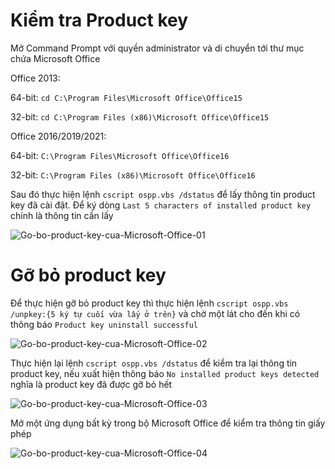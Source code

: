 # Kiểm tra Product key
Mở Command Prompt với quyền administrator và di chuyển tới thư mục chứa Microsoft Office

Office 2013:

64-bit: `cd C:\Program Files\Microsoft Office\Office15`

32-bit: `cd C:\Program Files (x86)\Microsoft Office\Office15`

Office 2016/2019/2021:

64-bit: `C:\Program Files\Microsoft Office\Office16`

32-bit: `C:\Program Files (x86)\Microsoft Office\Office16`

Sau đó thực hiện lệnh `cscript ospp.vbs /dstatus` để lấy thông tin product key đã cài đặt. Để ký dòng `Last 5 characters of installed product key` chính là thông tin cần lấy

![Go-bo-product-key-cua-Microsoft-Office-01](https://s3-hcm-r1.longvan.net/thuvien/shared/1223/Go-bo-product-key-cua-Microsoft-Office-01.png)
# Gỡ bỏ product key
Để thực hiện gỡ bỏ product key thì thực hiện lệnh `cscript ospp.vbs /unpkey:{5 ký tự cuối vừa lấy ở trên}` và chờ một lát cho đến khi có thông báo `Product key uninstall successful`

![Go-bo-product-key-cua-Microsoft-Office-02](https://s3-hcm-r1.longvan.net/thuvien/shared/1223/Go-bo-product-key-cua-Microsoft-Office-02.png)

Thực hiện lại lệnh `cscript ospp.vbs /dstatus` để kiểm tra lại thông tin product key, nếu xuất hiện thông báo `No installed product keys detected` nghĩa là product key đã được gỡ bỏ hết

![Go-bo-product-key-cua-Microsoft-Office-03](https://s3-hcm-r1.longvan.net/thuvien/shared/1223/Go-bo-product-key-cua-Microsoft-Office-03.png)

Mở một ứng dụng bất kỳ trong bộ Microsoft Office để kiểm tra thông tin giấy phép

![Go-bo-product-key-cua-Microsoft-Office-04](https://s3-hcm-r1.longvan.net/thuvien/shared/1223/Go-bo-product-key-cua-Microsoft-Office-04.png)
